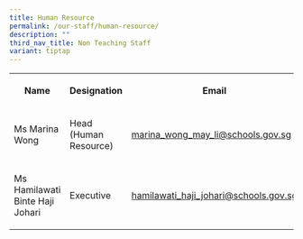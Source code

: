 ```yaml
---
title: Human Resource
permalink: /our-staff/human-resource/
description: ""
third_nav_title: Non Teaching Staff
variant: tiptap
---
```

<table style="minWidth: 75px">
<colgroup>
<col>
<col>
<col>
</colgroup>
<tbody>
<tr>
<th rowspan="1" colspan="1">
<p>Name</p>
</th>
<th rowspan="1" colspan="1">
<p>Designation</p>
</th>
<th rowspan="1" colspan="1">
<p>Email</p>
</th>
</tr>
<tr>
<td rowspan="1" colspan="1">
<p>Ms Marina Wong</p>
</td>
<td rowspan="1" colspan="1">
<p>Head (Human Resource)</p>
</td>
<td rowspan="1" colspan="1">
<p><a href="mailto:marina_wong_may_li@schools.gov.sg" rel="noopener noreferrer nofollow" target="_blank">marina_wong_may_li@schools.gov.sg</a>
</p>
</td>
</tr>
<tr>
<td rowspan="1" colspan="1">
<p>Ms Hamilawati Binte Haji Johari</p>
</td>
<td rowspan="1" colspan="1">
<p>Executive</p>
</td>
<td rowspan="1" colspan="1">
<p><a href="mailto:hamilawati_haji_johari@schools.gov.sg" rel="noopener noreferrer nofollow" target="_blank">hamilawati_haji_johari@schools.gov.sg</a>
</p>
</td>
</tr>
</tbody>
</table>
<p></p>